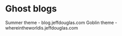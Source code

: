 # Ghost blogs

Summer theme - blog.jeffdouglas.com
Goblin theme - whereintheworldis.jeffdouglas.com

